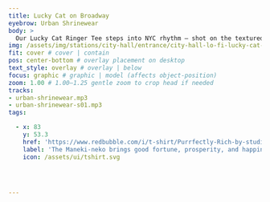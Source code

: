 ```yaml
---
title: Lucky Cat on Broadway
eyebrow: Urban Shrinewear
body: >
  Our Lucky Cat Ringer Tee steps into NYC rhythm — shot on the textured concrete stretch between City Hall and Canal St. It’s lo-fi luck in motion: vinyl white tee, retro trim, and that quiet charm of analog mascots watching over daily chaos. A moment between MTA pulse and Chinatown steam.
img: /assets/img/stations/city-hall/entrance/city-hall-lo-fi-lucky-cat-ringer-tee.webp
fit: cover # cover | contain
pos: center-bottom # overlay placement on desktop
text_style: overlay # overlay | below
focus: graphic # graphic | model (affects object-position)
zoom: 1.00 # 1.00–1.25 gentle zoom to crop head if needed
tracks: 
- urban-shrinewear.mp3
- urban-shrinewear-s01.mp3
tags:

  - x: 83
    y: 53.3
    href: 'https://www.redbubble.com/i/t-shirt/Purrfectly-Rich-by-studioRich/173229319.WFLAH'
    label: 'The Maneki-neko brings good fortune, prosperity, and happiness '
    icon: /assets/ui/tshirt.svg




---
```

